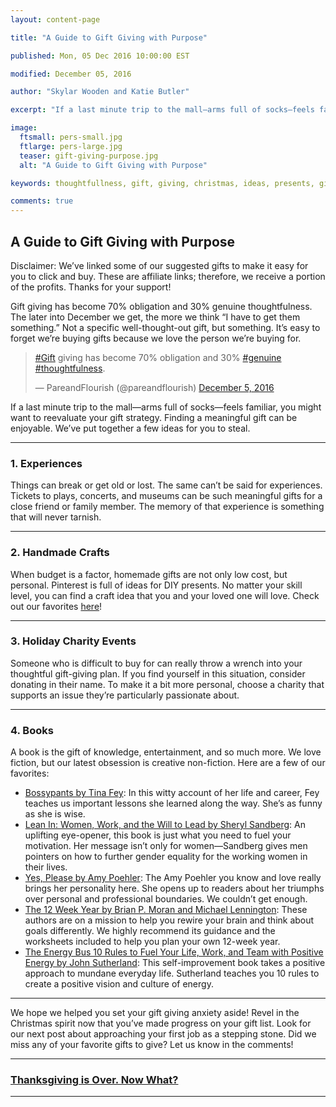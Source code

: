 ```yaml
---
layout: content-page

title: "A Guide to Gift Giving with Purpose"

published: Mon, 05 Dec 2016 10:00:00 EST

modified: December 05, 2016

author: "Skylar Wooden and Katie Butler"

excerpt: "If a last minute trip to the mall—arms full of socks—feels familiar, you might want to reevaluate your gift strategy. Finding a meaningful gift can be enjoyable."

image:
  ftsmall: pers-small.jpg
  ftlarge: pers-large.jpg
  teaser: gift-giving-purpose.jpg
  alt: "A Guide to Gift Giving with Purpose"

keywords: thoughtfullness, gift, giving, christmas, ideas, presents, gifts, merry christmas, happy holidays

comments: true
---
```

## A Guide to Gift Giving with Purpose

Disclaimer: We’ve linked some of our suggested gifts to make it easy for you to click and buy. These are affiliate links; therefore, we receive a portion of the profits. Thanks for your support!

Gift giving has become 70% obligation and 30% genuine thoughtfulness. The later into December we get, the more we think “I have to get them something.” Not a specific well-thought-out gift, but something. It’s easy to forget we’re buying gifts because we love the person we’re buying for.

<blockquote class="twitter-tweet tw-align-center" data-lang="en"><p lang="en" dir="ltr"><a href="https://twitter.com/hashtag/Gift?src=hash">#Gift</a> giving has become 70% obligation and 30% <a href="https://twitter.com/hashtag/genuine?src=hash">#genuine</a> <a href="https://twitter.com/hashtag/thoughtfulness?src=hash">#thoughtfulness</a>.</p>&mdash; PareandFlourish (@pareandflourish) <a href="https://twitter.com/pareandflourish/status/805814761330016256">December 5, 2016</a></blockquote>
<script async src="//platform.twitter.com/widgets.js" charset="utf-8"></script>

If a last minute trip to the mall—arms full of socks—feels familiar, you might want to reevaluate your gift strategy. Finding a meaningful gift can be enjoyable. We’ve put together a few ideas for you to steal.

<hr class="secondary">

### 1. Experiences

Things can break or get old or lost. The same can’t be said for experiences. Tickets to plays, concerts, and museums can be such meaningful gifts for a close friend or family member. The memory of that experience is something that will never tarnish. 

<hr class="secondary">

### 2. Handmade Crafts

When budget is a factor, homemade gifts are not only low cost, but personal. Pinterest is full of ideas for DIY presents. No matter your skill level, you can find a craft idea that you and your loved one will love. Check out our favorites <a href="https://www.pinterest.com/pareandflourish/diy-gifts/" target="_blank">here</a>!

<hr class="secondary">

### 3. Holiday Charity Events

Someone who is difficult to buy for can really throw a wrench into your thoughtful gift-giving plan. If you find yourself in this situation, consider donating in their name. To make it a bit more personal, choose a charity that supports an issue they’re particularly passionate about.

<hr class="secondary">

### 4. Books

A book is the gift of knowledge, entertainment, and so much more. We love fiction, but our latest obsession is creative non-fiction. Here are a few of our favorites:

<ul>
	<li><a href="{{site.url}}/resources/">Bossypants by Tina Fey</a>: In this witty account of her life and career, Fey teaches us important lessons she learned along the way. She’s as funny as she is wise.</li>
	<li><a href="{{site.url}}/resources/">Lean In: Women, Work, and the Will to Lead by Sheryl Sandberg</a>: An uplifting eye-opener, this book is just what you need to fuel your motivation. Her message isn’t only for women—Sandberg gives men pointers on how to further gender equality for the working women in their lives.</li>
	<li><a href="{{site.url}}/resources/">Yes, Please by Amy Poehler</a>: The Amy Poehler you know and love really brings her personality here. She opens up to readers about her triumphs over personal and professional boundaries. We couldn’t get enough.</li>
	<li><a href="{{site.url}}/resources/">The 12 Week Year by Brian P. Moran and Michael Lennington</a>: These authors are on a mission to help you rewire your brain and think about goals differently. We highly recommend its guidance and the worksheets included to help you plan your own 12-week year.</li>
	<li><a href="{{site.url}}/resources/">The Energy Bus 10 Rules to Fuel Your Life, Work, and Team with Positive Energy by John Sutherland</a>: This self-improvement book takes a positive approach to mundane everyday life. Sutherland teaches you 10 rules to create a positive vision and culture of energy. </li>
</ul>

<hr class="secondary">

We hope we helped you set your gift giving anxiety aside! Revel in the Christmas spirit now that you’ve made progress on your gift list. Look for our next post about approaching your first job as a stepping stone. Did we miss any of your favorite gifts to give? Let us know in the comments!

<hr class="primary">

<div class="row"> <!-- "pagination" -->
	<div class="col-xs-6 paginate">
			<a href="{{site.url}}/thanksgiving-over-now-what/">
				<div class="col-xs-12 arrow"><i class="fa fa-arrow-left" aria-hidden="true"></i></div>
				<div class="col-xs-12 text"><h3>Thanksgiving is Over. Now What?</h3></div>		
			</a>
	</div>
	<div class="col-xs-6 paginate">
	</div>
</div> <!-- close "pagination" -->

<hr class="primary">